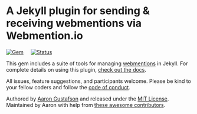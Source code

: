 # A Jekyll plugin for sending & receiving webmentions via Webmention.io

[![Gem](https://img.shields.io/gem/v/jekyll-webmention_io.svg?style=flat)](http://rubygems.org/gems/jekyll-webmention_io "View this project in Rubygems")
&nbsp;&nbsp;&nbsp;
[![Status](https://travis-ci.org/aarongustafson/jekyll-webmention_io.svg?branch=master)](https://travis-ci.org/aarongustafson/jekyll-webmention_io "View this project in Travis CI")

This gem includes a suite of tools for managing [webmentions](https://indieweb.org/Webmention) in Jekyll. For complete details on using this plugin, [check out the docs](https://aarongustafson.github.io/jekyll-webmention_io/).

All issues, feature suggestions, and participants welcome. Please be kind to your fellow coders and follow the [code of conduct][coc].

Authored by [Aaron Gustafson][AG] and released under the [MIT License][license]. Maintained by Aaron with help from [these awesome contributors][contributors].

[AG]: https://www.aaron-gustafson.com
[license]: https://github.com/aarongustafson/jekyll-webmention_io/blob/master/LICENSE
[contributors]: http://github.com/aarongustafson/jekyll-webmention_io/contributors
[coc]: https://github.com/aarongustafson/jekyll-webmention_io/blob/master/docs/CODE_OF_CONDUCT.md